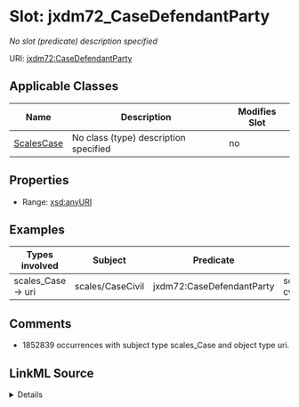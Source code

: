 

# Slot: jxdm72_CaseDefendantParty


_No slot (predicate) description specified_





URI: [jxdm72:CaseDefendantParty](http://release.niem.gov/niem/domains/jxdm/7.2/#CaseDefendantParty)



<!-- no inheritance hierarchy -->





## Applicable Classes

| Name | Description | Modifies Slot |
| --- | --- | --- |
| [ScalesCase](../classes/ScalesCase.md) | No class (type) description specified |  no  |







## Properties

* Range: [xsd:anyURI](http://www.w3.org/2001/XMLSchema#anyURI)






## Examples

| Types involved | Subject | Predicate | Object |
| --- | --- | --- | --- |
| scales_Case → uri | scales/CaseCivil | jxdm72:CaseDefendantParty | scales/Agent/almd;;1:16-cv-00016_a1 |


## Comments

* 1852839 occurrences with subject type scales_Case and object type uri.



## LinkML Source

<details>

```yaml
name: jxdm72_CaseDefendantParty
description: No slot (predicate) description specified
comments:
- 1852839 occurrences with subject type scales_Case and object type uri.
examples:
- description: scales_Case → uri
  object:
    example_object: scales/Agent/almd;;1:16-cv-00016_a1
    example_object_type: uri
    example_predicate: jxdm72:CaseDefendantParty
    example_subject: scales/CaseCivil
    example_subject_type: scales_Case
from_schema: scales-kg-new
rank: 1000
slot_uri: jxdm72:CaseDefendantParty
alias: jxdm72_CaseDefendantParty
domain_of:
- scales_Case
range: uri

```
</details>